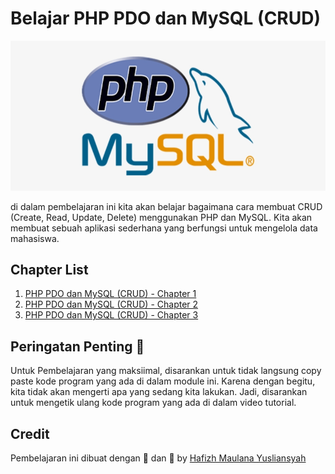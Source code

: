# Belajar PHP PDO dan MySQL (CRUD)

![ Logo PHP dan MySQl ](./images/logo-php-mysql.png)

di dalam pembelajaran ini kita akan belajar bagaimana cara membuat CRUD (Create, Read, Update, Delete) menggunakan PHP dan MySQL. Kita akan membuat sebuah aplikasi sederhana yang berfungsi untuk mengelola data mahasiswa.

## Chapter List

1. [PHP PDO dan MySQL (CRUD) - Chapter 1](./chapter-1/README.md)
2. [PHP PDO dan MySQL (CRUD) - Chapter 2](./chapter-2/README.md)
3. [PHP PDO dan MySQL (CRUD) - Chapter 3](./chapter-3/README.md)

## Peringatan Penting 📣

Untuk Pembelajaran yang maksiimal, disarankan untuk tidak langsung copy paste kode program yang ada di dalam module ini. Karena dengan begitu, kita tidak akan mengerti apa yang sedang kita lakukan. Jadi, disarankan untuk mengetik ulang kode program yang ada di dalam video tutorial.

## Credit

Pembelajaran ini dibuat dengan 🧠 dan 💓 by [Hafizh Maulana Yusliansyah](https://github.com/hafizhmaulanay)
